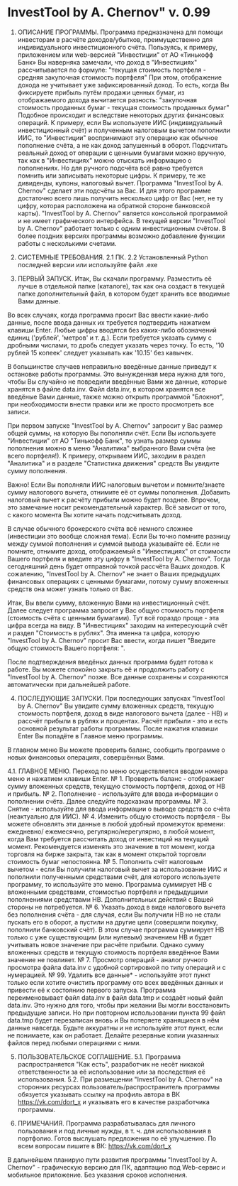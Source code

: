 # InvestTool by A. Chernov" v. 0.99
1. ОПИСАНИЕ ПРОГРАММЫ.
Программа предназначена для помощи инвесторам в расчёте доходов/убытков, преимущественно для индивидуального
инвестиционного счёта. Пользуясь, к примеру, приложением или web-версией "Инвестиции" от АО «Тинькофф Банк» Вы
наверняка замечали, что доход в "Инвестициях" рассчитывается по формуле:
                       "текущая стоимость портфеля - средняя закупочная стоимость портфеля"
При этом, отображение дохода не учитывает уже зафиксированный доход. То есть, когда Вы фиксируете прибыль путём
продажи ценных бумаг, из отображаемого дохода вычитается разность:
                        "закупочная стоимость проданных бумаг - текущая стоимость проданных бумаг"
Подобное происходит и вследствие некоторых других финансовых операций. К примеру, если Вы используете ИИС
 (индивидуальный инвестиционный счёт) и полученным налоговым вычетом пополнили ИИС, то "Инвестиции" воспринимают
 эту операцию как обычное пополнение счёта, а не как доход запушенный в оборот. Подсчитать реальный доход от
 операции с ценными бумагами можно вручную, так как в "Инвестициях" можно отыскать информацию о пополнениях. Но
 для ручного подсчёта всё равно требуется помнить или записывать некоторые цифры. К примеру, те же дивиденды, купоны,
 налоговый вычет.
 Программа "InvestTool by A. Chernov" сделает эти подсчёты за Вас. И для этого программе достаточно всего лишь
 получить несколько цифр от Вас (нет, не ту цифру, которая расположена на обратной стороне банковской карты).
 "InvestTool by A. Chernov" является консольной программой и не имеет графического интерфейса.
 В текущей версии "InvestTool by A. Chernov" работает только с одним инвестиционным счётом. В более поздних версиях
 программы возможно добавление функции работы с несколькими счетами.

2. СИСТЕМНЫЕ ТРЕБОВАНИЯ.
2.1 ПК. 
2.2 Установленный Python последней версии или используйте файл .exe

3. ПЕРВЫЙ ЗАПУСК.
Итак, Вы скачали программу. Разместить её лучше в отдельной папке (каталоге), так как она создаст в текущей папке
дополнительный файл, в котором будет хранить все вводимые Вами данные.

Во всех случаях, когда программа просит Вас ввести какие-либо данные, после ввода данных их требуется подтвердить
нажатием клавиши Enter. Любые цифры вводятся без каких-либо обозначений единиц ('рублей', 'метров' и т. д.).
Если требуется указать сумму с дробными числами, то дробь следует указать через точку. То есть, '10 рублей 15 копеек'
следует указывать как '10.15' без кавычек.

В большинстве случаев неправильно введённые данные приведут к остановке работы программы. Это вынужденная мера нужна
для того, чтобы Вы случайно не повредили введённые Вами же данные, которые хранятся в файле data.inv.
Файл data.inv, в котором хранятся все введёные Вами данные, также можно открыть программой "Блокнот", при необходимости
внести правки или же просто просмотреть все записи.

При первом запуске "InvestTool by A. Chernov" запросит у Вас размер общей суммы, на которую Вы пополняли счёт. Если Вы
используете "Инвестиции" от АО "Тинькофф Банк", то узнать размер суммы пополнения можно в меню "Аналитика" выбранного
Вами счёта (не всего портфеля!). К примеру, открываем ИИС, заходим в раздел "Аналитика" и в разделе
"Статистика движения" средств Вы увидите сумму пополнения.

Важно! Если Вы пополняли ИИС налоговым вычетом и помните/знаете сумму налогового вычета, отнимите её от суммы
пополнения. Добавить налоговый вычет к расчёту прибыли можно будет позднее. Впрочем, это замечание носит
рекомендательный характер. Всё зависит от того, с какого момента Вы хотите начать подсчитывать доход.

В случае обычного брокерского счёта всё немного сложнее (инвестиции это вообще сложная тема). Если Вы точно помните
разницу между суммой пополнения и суммой вывода указывайте её. Если не помните, отнимите доход, отображаемый в
"Инвестициях" от стоимости Вашего портфеля и введите эту цифру в "InvestTool by A. Chernov". Тогда сегодняшний день
будет отправной точкой рассчёта Ваших доходов. К сожалению, "InvestTool by A. Chernov" не знает о Ваших предыдущих
финансовых операциях с ценными бумагами, потому сумму вложенных средств она может узнать только от Вас.

Итак, Вы ввели сумму, вложенную Вами на инвестиционный счёт. Далее следует программа запросит у Вас общую стоимость
портфеля (стоимость счёта с ценными бумагами). Тут всё гораздо проще - эта цифра всегда на виду. В "Инвестициях"
заходим на интересующий счёт и раздел "Стоимость в рублях". Эта именна та цифра, которую "InvestTool by A. Chernov"
просит Вас ввести, когда пишет "Введите общую стоимость Вашего портфеля: ".

После подтверждения введёных данных программа будет готова к работе. Вы можете спокойно закрыть её и продолжить работу
с "InvestTool by A. Chernov" позже. Все данные сохранены и сохраняются автоматически при дальнейшей работе.

4. ПОСЛЕДУЮЩИЕ ЗАПУСКИ.
При последующих запусках "InvestTool by A. Chernov" Вы увидите сумму вложенных средств, текущую стоимость портфеля,
доход в виде налогового вычета (далее - НВ) и рассчёт прибыли в рублях и процентах. Расчёт прибыли - это и есть
основной результат работы программы. После нажатия клавиши Enter Вы попадёте в Главное меню программы.

В главном меню Вы можете проверить баланс, сообщить программе о новых финансовых операциях, совершённых Вами.

4.1. ГЛАВНОЕ МЕНЮ.
Переход по меню осуществляется вводом номера меню и нажатием клавиши Enter.
№ 1. Проверить баланс - отображает сумму вложенных средств, текущую стоимость портфеля, доход от НВ и прибыль.
№ 2. Пополнение - используйте для ввода информации о пополнении счёта. Далее следуйте подсказкам программы.
№ 3. Снятие - используйте для ввода информации о выводе средств со счёта (неактуально для ИИС).
№ 4. Изменить общую стоимость портфеля - Вы можете обновлять эти данные в любой удобный промежуток времени: ежедневно/
ежемесячно, регулярно/нерегулярно, в любой момент, когда Вам требуется рассчитать доход от инвестиций на текущий момент.
Рекомендуется изменять это значение в тот момент, когда торговля на бирже закрыта, так как в момент открытой торговли
стоимость бумаг непостоянна.
№ 5. Пополнить счёт налоговым вычетом - если Вы получили налоговый вычет за использование ИИС и пополнили полученными
средствами счёт, для которого используете программу, то используйте это меню. Программа суммирует НВ с вложенными
средствами, стоимостью портфеля и предыдущими пополнениями средствами НВ. Дополнительных действий с Вашей стороны не
потребуется.
№ 6. Указать доход в виде налогового вычета без пополнения счёта - для случая, если Вы получили НВ но не стали пускать
eго в оборот, а пустили на другие цели (совершили покупку, пополнили банковский счёт). В этом случае программа суммирует
НВ только с уже существующим (или нулевым) значением НВ и будет учитывать новое значение при расчёте прибыли. Однако
сумму вложенных средств и текущую стоимость портфеля введённое Вами значение не повлияет.
№ 7. Просмотр операций - аналог ручного просмотра файла data.inv с удобной сортировкой по типу операций и с нумерацией.
№ 99. Удалить все данные* - используйте этот пункт только если хотите очистить программу ото всех введённых данных и
привести её к состоянию первого запуска. Программа переименовывает файл data.inv в файл data.tmp и создаёт новый файл
data.inv. Это нужно для того, чтобы при желании Вы могли восстановить предыдущие записи. Но при повторном использовании
пункта 99 файл data.tmp будет перезаписан вновь и Вы потеряете хранящиеся в нём данные навсегда. Будьте аккуратны и не
используйте этот пункт, если не понимаете, как он работает. Делайте резервные копии указанных файлов перед любыми
операциями с ними.

5. ПОЛЬЗОВАТЕЛЬСКОЕ СОГЛАШЕНИЕ.
5.1. Программа распространяется "Как есть", разработчик не несёт никакой ответственности за её использование или за
последствия её использования.
5.2. При размещении "InvestTool by A. Chernov" на сторонних ресурсах пользователь/распространитель программы обязуется
указывать ссылку на профиль автора в ВК https://vk.com/dort_x и указывать его в качестве разработчика программы.

6. ПРИМЕЧАНИЯ.
Программа разрабатывалась для личного пользования и под личные нужды, в т. ч. для использованиия в портфолио. Готов
выслушать предложения по её улучшению. По всем вопросам пишите в ВК: https://vk.com/dort_x

В дальнейшем планирую пути развития программы "InvestTool by A. Chernov" - графическую версию для ПК, адаптацию под
Web-сервис и мобильное приложение. Без указания сроков исполнения.
